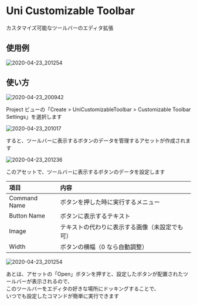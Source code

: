 # Uni Customizable Toolbar

カスタマイズ可能なツールバーのエディタ拡張

## 使用例

![2020-04-23_201254](https://user-images.githubusercontent.com/6134875/80093123-e87c2b00-859e-11ea-95a8-6ed1e0c70dc9.png)

## 使い方

![2020-04-23_200942](https://user-images.githubusercontent.com/6134875/80093114-e4e8a400-859e-11ea-8ac7-009eb1f22a78.png)

Project ビューの「Create > UniCustomizableToolbar > Customizable Toolbar Settings」を選択します  

![2020-04-23_201017](https://user-images.githubusercontent.com/6134875/80093118-e619d100-859e-11ea-88cd-56df63155303.png)

すると、ツールバーに表示するボタンのデータを管理するアセットが作成されます  

![2020-04-23_201236](https://user-images.githubusercontent.com/6134875/80093122-e74afe00-859e-11ea-93f1-75f671efe55e.png)

このアセットで、ツールバーに表示するボタンのデータを設定します  

|項目|内容|
|:--|:--|
|Command Name|ボタンを押した時に実行するメニュー|
|Button Name|ボタンに表示するテキスト|
|Image|テキストの代わりに表示する画像（未設定でも可）|
|Width|ボタンの横幅（0 なら自動調整）|

![2020-04-23_201254](https://user-images.githubusercontent.com/6134875/80093123-e87c2b00-859e-11ea-95a8-6ed1e0c70dc9.png)

あとは、アセットの「Open」ボタンを押すと、設定したボタンが配置されたツールバーが表示されるので、  
このツールバーをエディタの好きな場所にドッキングすることで、  
いつでも設定したコマンドが簡単に実行できます  
